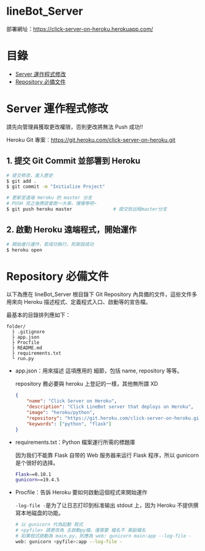 # lineBot_Server

部署網址：https://click-server-on-heroku.herokuapp.com/

# 目錄

-   [Server 運作程式修改](#overview)
-   [Repository 必備文件](#prerequisite)

<h1 id="overview">Server 運作程式修改</h1>

請先向管理員獲取更改權限，否則更改將無法 Push 成功!!

Heroku Git 專案：https://git.heroku.com/click-server-on-heroku.git

## 1. 提交 Git Commit 並部署到 Heroku

```bash
# 提交修改，進入歷史
$ git add .
$ git commit -m "Initialize Project"

# 更新至遠端 Heroku 的 master 分支
# PUSH 完之後應該會跑一大串，慢慢等吧~
$ git push heroku master               # 提交到远程master分支
```

## 2. 啟動 Heroku 遠端程式，開始運作

```bash
# 開始進行運作，若成功執行，則架設成功
$ heroku open
```

#

<h1 id="prerequisite">Repository 必備文件</h1>

以下為應在 lineBot_Server 根目錄下 Git Repository 內具備的文件，這些文件多用來向 Heroku 描述程式、定義程式入口、啟動等的宣告檔。

最基本的目錄排列應如下：

```
folder/
  ├ .gitignore
  ├ app.json
  ├ Procfile
  ├ README.md
  ├ requirements.txt
  └ run.py
```

-   app.json：用來描述 這項應用的 細節，包括 name, repository 等等。

    repository 務必要與 heroku 上登記的一樣，其他無所謂 XD

    ```json
    {
        "name": "Click Server on Heroku",
        "description": "Click LineBot server that deploys on Heroku",
        "image": "heroku/python",
        "repository": "https://git.heroku.com/click-server-on-heroku.git",
        "keywords": ["python", "flask"]
    }
    ```

-   requirements.txt：Python 檔案運行所需的標題庫

    因为我们不能靠 Flask 自带的 Web 服务器来运行 Flask 程序，所以 gunicorn 是个很好的选择。

    ```bash
    Flask==0.10.1
    gunicorn==19.4.5
    ```

-   Procfile：告訴 Heroku 要如何啟動這個程式來開始運作

    `-log-file -`是为了让日志打印到标准输出 stdout 上，因为 Heroku 不提供撰寫本地磁盘的功能。

    ```bash
    # 以 gunicorn 代為起動 程式
    # <pyfile> 請更改為 主啟動py檔，僅需要 檔名不 需副檔名
    # 如果程式啟動為 main.py，則應為 web: gunicorn main:app --log-file -
    web: gunicorn <pyfile>:app --log-file -
    ```
